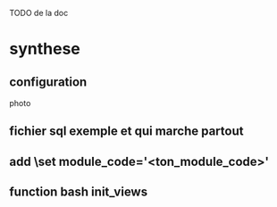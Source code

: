 TODO de la doc

# synthese

## configuration

photo

## fichier sql exemple et qui marche partout
## add \set module_code='<ton_module_code>'

## function bash init_views
